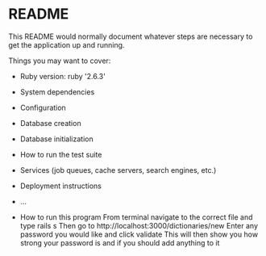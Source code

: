 # README

This README would normally document whatever steps are necessary to get the
application up and running.

Things you may want to cover:

* Ruby version: ruby '2.6.3'

* System dependencies

* Configuration

* Database creation

* Database initialization

* How to run the test suite

* Services (job queues, cache servers, search engines, etc.)

* Deployment instructions

* ...

* How to run this program
From terminal navigate to the correct file and type rails s
Then go to http://localhost:3000/dictionaries/new 
Enter any password you would like and click validate
This will then show you how strong your password is and if you should add anything to it
